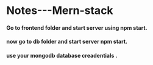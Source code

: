 # Notes---Mern-stack

 #### Go to frontend folder and start server using npm start.
 #### now go to db folder and start server npm start.
 #### use your mongodb database creadentials .

